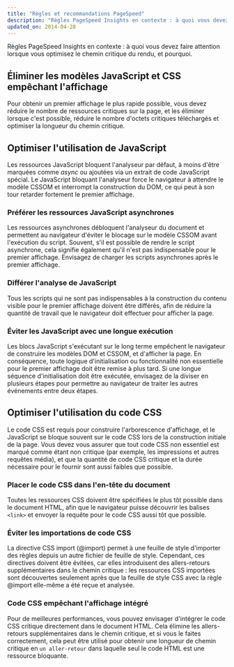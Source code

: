 ```yaml
---
title: "Règles et recommandations PageSpeed"
description: "Règles PageSpeed Insights en contexte : à quoi vous devez faire attention lorsque vous optimisez le chemin critique du rendu, et pourquoi."
updated_on: 2014-04-28
---
```

<p class="intro">
  Règles PageSpeed Insights en contexte : à quoi vous devez faire attention lorsque vous optimisez le chemin critique du rendu, et pourquoi.
</p>

## Éliminer les modèles JavaScript et CSS empêchant l'affichage

Pour obtenir un premier affichage le plus rapide possible, vous devez réduire le nombre de ressources critiques sur la page, et les éliminer lorsque c'est possible, réduire le nombre d'octets critiques téléchargés et optimiser la longueur du chemin critique.

## Optimiser l'utilisation de JavaScript

Les ressources JavaScript bloquent l'analyseur par défaut, à moins d'être marquées comme _async_ ou ajoutées via un extrait de code JavaScript spécial. Le JavaScript bloquant l'analyseur force le navigateur à attendre le modèle CSSOM et interrompt la construction du DOM, ce qui peut à son tour retarder fortement le premier affichage.

### **Préférer les ressources JavaScript asynchrones**

Les ressources asynchrones débloquent l'analyseur du document et permettent au navigateur d'éviter le blocage sur le modèle CSSOM avant l'exécution du script. Souvent, s'il est possible de rendre le script asynchrone, cela signifie également qu'il n'est pas indispensable pour le premier affichage. Envisagez de charger les scripts asynchrones après le premier affichage.

### **Différer l'analyse de JavaScript**

Tous les scripts qui ne sont pas indispensables à la construction du contenu visible pour le premier affichage doivent être différés, afin de réduire la quantité de travail que le navigateur doit effectuer pour afficher la page.

### **Éviter les JavaScript avec une longue exécution**

Les blocs JavaScript s'exécutant sur le long terme empêchent le navigateur de construire les modèles DOM et CSSOM, et d'afficher la page. En conséquence, toute logique d'initialisation ou fonctionnalité non essentielle pour le premier affichage doit être remise à plus tard. Si une longue séquence d'initialisation doit être exécutée, envisagez de la diviser en plusieurs étapes pour permettre au navigateur de traiter les autres événements entre deux étapes.

## Optimiser l'utilisation du code CSS

Le code CSS est requis pour construire l'arborescence d'affichage, et le JavaScript se bloque souvent sur le code CSS lors de la construction initiale de la page. Vous devez vous assurer que tout code CSS non essentiel est marqué comme étant non critique (par exemple, les impressions et autres requêtes média), et que la quantité de code CSS critique et la durée nécessaire pour le fournir sont aussi faibles que possible.

### **Placer le code CSS dans l'en-tête du document**

Toutes les ressources CSS doivent être spécifiées le plus tôt possible dans le document HTML, afin que le navigateur puisse découvrir les balises `<link>` et envoyer la requête pour le code CSS aussi tôt que possible.

### **Éviter les importations de code CSS**

La directive CSS import (@import) permet à une feuille de style d'importer des règles depuis un autre fichier de feuille de style. Cependant, ces directives doivent être évitées, car elles introduisent des allers-retours supplémentaires dans le chemin critique : les ressources CSS importées sont découvertes seulement après que la feuille de style CSS avec la règle @import elle-même a été reçue et analysée.

### **Code CSS empêchant l'affichage intégré**

Pour de meilleures performances, vous pouvez envisager d'intégrer le code CSS critique directement dans le document HTML. Cela élimine les allers-retours supplémentaires dans le chemin critique, et si vous le faites correctement, cela peut être utilisé pour obtenir une longueur de chemin critique en `un aller-retour` dans laquelle seul le code HTML est une ressource bloquante.



